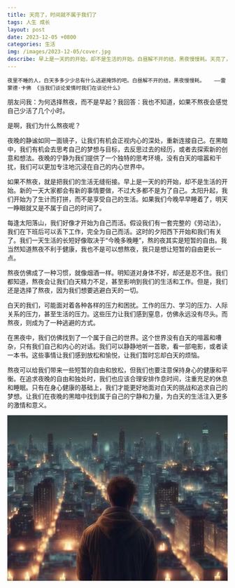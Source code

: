 ```yaml
---
title: 天亮了，时间就不属于我们了
tags: 人生 成长
layout: post
date: 2023-12-05 +0800
categories: 生活
img: /images/2023-12-05/cover.jpg
describe: 早上是一天的的开始，却不是生活的开始。白昼解不开的结，黑夜慢慢耗。天亮了，时间久不属于我们了。
---
```


`夜里不睡的人，白天多多少少总有什么逃避掩饰的吧。白昼解不开的结，黑夜慢慢耗。   ——雷蒙德·卡佛 《当我们谈论爱情时我们在谈论什么》`

朋友问我：为何选择熬夜，而不是早起？我回答：我也不知道，如果不熬夜会感觉自己少活了几个小时。

是啊，我们为什么熬夜呢？

夜晚的静谧如同一面镜子，让我们有机会正视内心的深处，重新连接自己。在黑暗中，我们有机会去思考自己的梦想与目标，去反思过去的经历，或者去探索新的创意和想法。夜晚的宁静为我们提供了一个独特的思考环境，没有白天的喧嚣和干扰，我们可以更加专注地沉浸在自己的内心世界中。

如果不熬夜，就是把我们的生活无缝衔接。早上是一天的的开始，却不是生活的开始。新的一天大家都会有新的事情要做，不过大多都不是为了自己。太阳升起，我们开始为了生计而打拼，而不是享受自己的生活。如果我们今晚早早睡着了，明天一睁眼就又是不属于自己的时间了。

每逢太阳落山，我们好像才开始为自己而活。假设我们有一套完整的《劳动法》，我们在下班后可以丢下工作，完全为自己而活。这时的夕阳西下开始和我们有关了。我们一天生活的长短好像取决于“今晚多晚睡”，熬的夜其实是短暂的自由。我当然知道熬夜不利于健康，我也不是可以想熬夜，我只是想让短暂的自由更长一点。

熬夜仿佛成了一种习惯，就像烟酒一样。明知道对身体不好，却还是忍不住。我们都知道，熬夜会让我们白天精力不足，甚至影响到我们的生活和工作。但是，我们还是选择了熬夜，因为我们想要逃避白天的一切。

白天的我们，可能面对着各种各样的压力和困扰。工作的压力、学习的压力、人际关系的压力，甚至生活的压力。这些压力让我们感到窒息，仿佛永远没有尽头。而熬夜，则成为了一种逃避的方式。

在黑夜中，我们仿佛找到了一个属于自己的世界。这个世界没有白天的喧嚣和嘈杂，只有我们自己和内心的对话。我们可以静静地听一首歌，看一部电影，或者读一本书。这些事情让我们感到放松和愉悦，让我们暂时忘却白天的烦恼。

熬夜可以给我们带来一些短暂的自由和放松，但我们也要注意保持身心的健康和平衡。在追求夜晚的自由和独处时，我们也应该合理安排作息时间，注重充足的休息和睡眠。只有在身心健康的基础上，我们才能更好地面对白天的挑战和追求自己的梦想。让我们在夜晚的黑暗中找到属于自己的宁静和力量，为白天的生活注入更多的激情和意义。

![End](/images/2023-12-05/end.jpg)